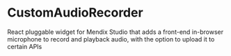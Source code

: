 # CustomAudioRecorder
 React pluggable widget for Mendix Studio that adds a front-end in-browser microphone to record and playback audio, with the option to upload it to certain APIs
